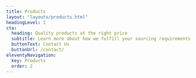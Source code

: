 ```yaml
---
title: Products
layout: "layouts/products.html"
headingLevel: 1
cta:
  heading: Quality products at the right price
  subtitle: Learn more about how we fulfill your sourcing requirements by leveraging our presence at major gateway ports.
  buttonText: Contact Us
  buttonUrl: /contact/
eleventyNavigation:
  key: Products
  order: 2
---
```

